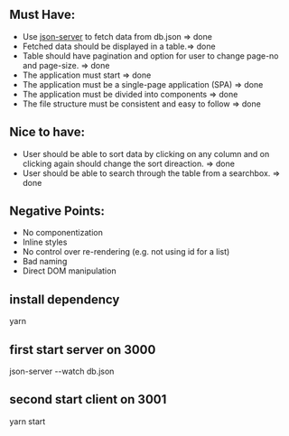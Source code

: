 ## Must Have:
 - Use [json-server](https://github.com/typicode/json-server) to fetch data from db.json => done
 - Fetched data should be displayed in a table.=> done
 - Table should have pagination and option for user to change page-no and page-size. => done
 - The application must start => done
 - The application must be a single-page application (SPA) => done
 - The application must be divided into components => done
 - The file structure must be consistent and easy to follow => done

## Nice to have:
 - User should be able to sort data by clicking on any column and on clicking again should change the sort direaction. => done
 - User should be able to search through the table from a searchbox. => done

## Negative Points:
 - No componentization
 - Inline styles
 - No control over re-rendering (e.g. not using id for a list)
 - Bad naming
 - Direct DOM manipulation

## install dependency
yarn 


## first start server on 3000
json-server --watch db.json

## second start client on 3001
yarn start
